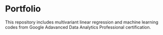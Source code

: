 # Portfolio

This repository includes multivariant linear regression and machine learning codes from Google Adavanced Data Analytics Professional certification.
